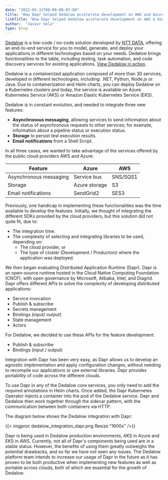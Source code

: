 ```yaml
---
date: "2022-03-31T08:00:00-07:00"
title: "How Dapr helped Dedalow accelerate development on AWS and Azure"
linkTitle: "How Dapr helped Dedalow accelerate development on AWS & Azure"
author:  "Javier Vela"
type: blog
---
```


[Dedalow](https://dedalow.com/) is a low-code / no-code solution developed by [NTT DATA](https://www.nttdata.com/), offering an end-to-end service for you to model, generate, and deploy your applications in different technologies based on your needs. Dedalow brings functionalities to the table, including testing, task automation, and code discovery services for existing applications. [View Dedalow in action](https://www.dedalow.com/wp-content/uploads/2021/03/Dedalow_Screen.mov).

Dedalow is a containerized application composed of more than 30 services, developed in different technologies, including: .NET, Python, Node.js or Java. Due to containerization and Helm charts, you can deploy Dedalow on a Kubernetes clusters and today, the service is available on Azure Kubernetes Service (AKS) or Amazon Elastic Kubernetes Service (EKS).

Dedalow is in constant evolution, and needed to integrate three new features:  

- **Asynchronous messaging**, allowing services to send information about the status of asynchronous requests to other services; for example, information about a pipeline status or execution status.
- **Storage** to persist test execution results.
- **Email notifications** from a Shell Script.

In all three cases, we wanted to take advantage of the services offered by the public cloud providers AWS and Azure:

| Feature | Azure | AWS |
| ------- | ----- | --- |
| Asynchronous messaging | Service bus | SNS/SQS1 |
| Storage | Azure storage | S3 |
| Email notifications | SendGrid2 | SES3 |

Previously, one handicap in implementing these functionalities was the time available to develop the features. Initially, we thought of integrating the different SDKs provided by the cloud providers, but this solution did not quite fit, due to:

- The integration time.
- The complexity of selecting and integrating libraries to be used, depending on:
  - The cloud provider, or
  - The type of cluster (Development / Production) where the application was deployed.

We then began evaluating Distributed Application Runtime (Dapr). Dapr is an open-source runtime hosted in the Cloud Native Computing Foundation (CNCF), with open governance by Microsoft, Alibaba, Intel, and Diagrid. Dapr offers different APIs to solve the complexity of developing distributed applications:

- Service invocation
- Publish & subscribe
- Secrets management
- Bindings (input/ output)
- State management
- Actors  

For Dedalow, we decided to use these APIs for the feature development:  

- Publish & subscribe
- Bindings (input / output)

Integration with Dapr has been very easy, as Dapr allows us to develop an agnostic implementation and apply configuration changes, without needing to recompile our applications or use external libraries. Dapr provides portability of code across the different clouds.

To use Dapr in any of the Dedalow core services, you only need to add the required annotations in Helm charts. Once added, the Dapr Kubernetes Operator injects a container into the pod of the Dedalow service. Dapr and Dedalow then work together through the sidecar pattern, with the communication between both containers via HTTP.

The diagram below shows the Dedalow integration with Dapr:

{{< imgproc dedalow_integration_dapr.png  Resize "1600x" />}}

Dapr is being used in Dedalow production environments, AKS in Azure and EKS in AWS. Currently, not all of Dapr's components being used are in a stable status. However, the benefits of using them greatly outweighs the potential drawbacks, and so far we have not seen any issues. The Dedalow platform team intends to increase our usage of Dapr in the future as it has proven to be both productive when implementing new features as well as portable across clouds, both of which are essential for the growth of Dedalow.  
